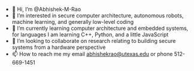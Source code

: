 - 👋 Hi, I’m @Abhishek-M-Rao
- 👀 I’m interested in secure computer architecture, autonomous robots, machine learning, and generally low-level coding
- 🌱 I’m currently learning computer architecture and embedded systems, for languages I am learning C++, Python, and a little JavaScript
- 💞️ I’m looking to collaborate on research relating to building secure systems from a hardware perspective
- 📫 How to reach me my email abhishekrao@utexas.edu or phone 512-669-1451

<!---
Abhishek-M-Rao/Abhishek-M-Rao is a ✨ special ✨ repository because its `README.md` (this file) appears on your GitHub profile.
You can click the Preview link to take a look at your changes.
--->
